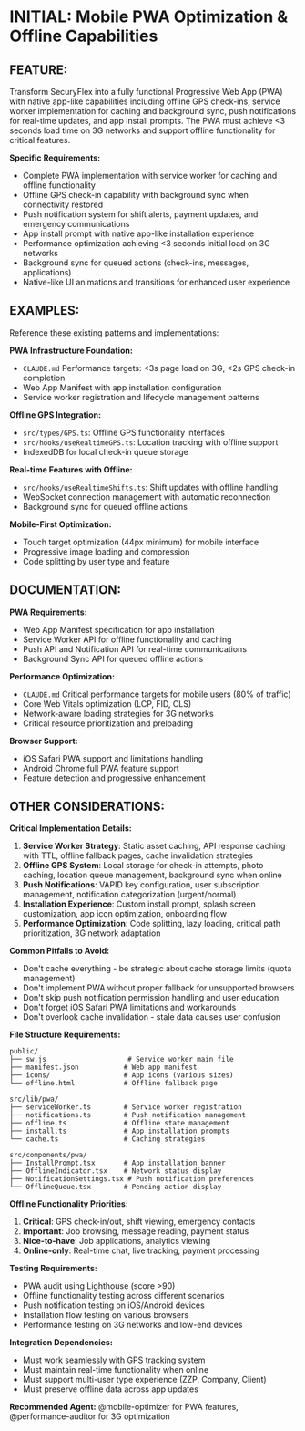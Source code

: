 # INITIAL: Mobile PWA Optimization & Offline Capabilities

## FEATURE:
Transform SecuryFlex into a fully functional Progressive Web App (PWA) with native app-like capabilities including offline GPS check-ins, service worker implementation for caching and background sync, push notifications for real-time updates, and app install prompts. The PWA must achieve <3 seconds load time on 3G networks and support offline functionality for critical features.

**Specific Requirements:**
- Complete PWA implementation with service worker for caching and offline functionality
- Offline GPS check-in capability with background sync when connectivity restored
- Push notification system for shift alerts, payment updates, and emergency communications
- App install prompt with native app-like installation experience
- Performance optimization achieving <3 seconds initial load on 3G networks
- Background sync for queued actions (check-ins, messages, applications)
- Native-like UI animations and transitions for enhanced user experience

## EXAMPLES:
Reference these existing patterns and implementations:

**PWA Infrastructure Foundation:**
- `CLAUDE.md` Performance targets: <3s page load on 3G, <2s GPS check-in completion
- Web App Manifest with app installation configuration
- Service worker registration and lifecycle management patterns

**Offline GPS Integration:**
- `src/types/GPS.ts`: Offline GPS functionality interfaces
- `src/hooks/useRealtimeGPS.ts`: Location tracking with offline support
- IndexedDB for local check-in queue storage

**Real-time Features with Offline:**
- `src/hooks/useRealtimeShifts.ts`: Shift updates with offline handling
- WebSocket connection management with automatic reconnection
- Background sync for queued offline actions

**Mobile-First Optimization:**
- Touch target optimization (44px minimum) for mobile interface
- Progressive image loading and compression
- Code splitting by user type and feature

## DOCUMENTATION:
**PWA Requirements:**
- Web App Manifest specification for app installation
- Service Worker API for offline functionality and caching
- Push API and Notification API for real-time communications
- Background Sync API for queued offline actions

**Performance Optimization:**
- `CLAUDE.md` Critical performance targets for mobile users (80% of traffic)
- Core Web Vitals optimization (LCP, FID, CLS)
- Network-aware loading strategies for 3G networks
- Critical resource prioritization and preloading

**Browser Support:**
- iOS Safari PWA support and limitations handling
- Android Chrome full PWA feature support
- Feature detection and progressive enhancement

## OTHER CONSIDERATIONS:

**Critical Implementation Details:**
1. **Service Worker Strategy**: Static asset caching, API response caching with TTL, offline fallback pages, cache invalidation strategies
2. **Offline GPS System**: Local storage for check-in attempts, photo caching, location queue management, background sync when online
3. **Push Notifications**: VAPID key configuration, user subscription management, notification categorization (urgent/normal)
4. **Installation Experience**: Custom install prompt, splash screen customization, app icon optimization, onboarding flow
5. **Performance Optimization**: Code splitting, lazy loading, critical path prioritization, 3G network adaptation

**Common Pitfalls to Avoid:**
- Don't cache everything - be strategic about cache storage limits (quota management)
- Don't implement PWA without proper fallback for unsupported browsers
- Don't skip push notification permission handling and user education
- Don't forget iOS Safari PWA limitations and workarounds
- Don't overlook cache invalidation - stale data causes user confusion

**File Structure Requirements:**
```
public/
├── sw.js                    # Service worker main file
├── manifest.json           # Web app manifest
├── icons/                  # App icons (various sizes)
└── offline.html            # Offline fallback page

src/lib/pwa/
├── serviceWorker.ts        # Service worker registration
├── notifications.ts        # Push notification management
├── offline.ts              # Offline state management
├── install.ts              # App installation prompts
└── cache.ts                # Caching strategies

src/components/pwa/
├── InstallPrompt.tsx       # App installation banner
├── OfflineIndicator.tsx    # Network status display
├── NotificationSettings.tsx # Push notification preferences
└── OfflineQueue.tsx        # Pending action display
```

**Offline Functionality Priorities:**
1. **Critical**: GPS check-in/out, shift viewing, emergency contacts
2. **Important**: Job browsing, message reading, payment status
3. **Nice-to-have**: Job applications, analytics viewing
4. **Online-only**: Real-time chat, live tracking, payment processing

**Testing Requirements:**
- PWA audit using Lighthouse (score >90)
- Offline functionality testing across different scenarios
- Push notification testing on iOS/Android devices
- Installation flow testing on various browsers
- Performance testing on 3G networks and low-end devices

**Integration Dependencies:**
- Must work seamlessly with GPS tracking system
- Must maintain real-time functionality when online
- Must support multi-user type experience (ZZP, Company, Client)
- Must preserve offline data across app updates

**Recommended Agent:** @mobile-optimizer for PWA features, @performance-auditor for 3G optimization